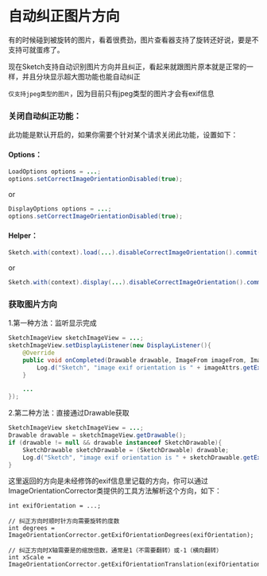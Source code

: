 # 自动纠正图片方向

有的时候碰到被旋转的图片，看着很费劲，图片查看器支持了旋转还好说，要是不支持可就蛋疼了。

现在Sketch支持自动识别图片方向并且纠正，看起来就跟图片原本就是正常的一样，并且分块显示超大图功能也能自动纠正

`仅支持jpeg类型的图片`，因为目前只有jpeg类型的图片才会有exif信息

### 关闭自动纠正功能：

此功能是默认开启的，如果你需要个针对某个请求关闭此功能，设置如下：

#### Options：

```java
LoadOptions options = ...;
options.setCorrectImageOrientationDisabled(true);
```

or

```java
DisplayOptions options = ...;
options.setCorrectImageOrientationDisabled(true);
```

#### Helper：

```java
Sketch.with(context).load(...).disableCorrectImageOrientation().commit();
```

or

```java
Sketch.with(context).display(...).disableCorrectImageOrientation().commit();
```

### 获取图片方向

1.第一种方法：监听显示完成
```java
SketchImageView sketchImageView = ...;
sketchImageView.setDisplayListener(new DisplayListener(){
    @Override
    public void onCompleted(Drawable drawable, ImageFrom imageFrom, ImageAttrs imageAttrs){
        Log.d("Sketch", "image exif orientation is " + imageAttrs.getExifOrientation());
    }

    ...
});
```

2.第二种方法：直接通过Drawable获取
```java
SketchImageView sketchImageView = ...;
Drawable drawable = sketchImageView.getDrawable();
if (drawable != null && drawable instanceof SketchDrawable){
    SketchDrawable sketchDrawable = (SketchDrawable) drawable;
    Log.d("Sketch", "image exif orientation is " + sketchDrawable.getExifOrientation());
}
```

这里返回的方向是未经修饰的exif信息里记载的方向，你可以通过ImageOrientationCorrector类提供的工具方法解析这个方向，如下：
```
int exifOrientation = ...;

// 纠正方向时顺时针方向需要旋转的度数
int degrees = ImageOrientationCorrector.getExifOrientationDegrees(exifOrientation);

// 纠正方向时X轴需要是的缩放倍数，通常是1（不需要翻转）或-1（横向翻转）
int xScale = ImageOrientationCorrector.getExifOrientationTranslation(exifOrientation);
```
